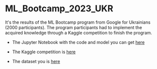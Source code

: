 # ML_Bootcamp_2023_UKR

It's the results of the ML Bootcamp program from Google for Ukrainians (2000 participants). The program participants had to implement the acquired knowledge through a Kaggle competition to finish the program.


* The Jupyter Notebook with the code and model you can get [here](https://github.com/KainaraDm/ML_Bootcamp_2023_UKR/blob/main/ML_Bootcamp_Competition_2023_for_Ukrainians.ipynb)


* The Kaggle competition is [here](https://www.kaggle.com/competitions/ukraine-ml-bootcamp-2023/overview)


* The dataset you is [here](https://www.kaggle.com/competitions/ukraine-ml-bootcamp-2023/data)
